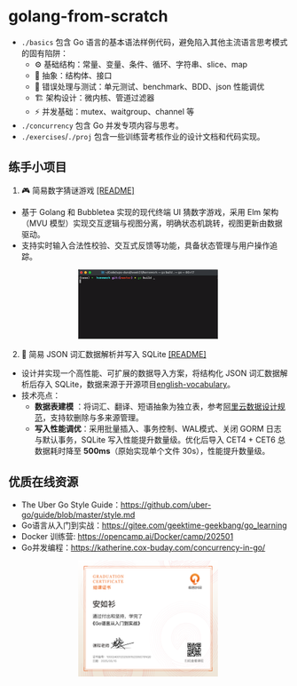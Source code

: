 # golang-from-scratch

- `./basics` 包含 Go 语言的基本语法样例代码，避免陷入其他主流语言思考模式的固有陷阱：
    - ⚙️ 基础结构：常量、变量、条件、循环、字符串、slice、map
    - 🌆 抽象：结构体、接口
    - 🤕 错误处理与测试：单元测试、benchmark、BDD、json 性能调优
    - 🏗️ 架构设计：微内核、管道过滤器
    - ⚡️ 并发基础：mutex、waitgroup、channel 等
- `./concurrency` 包含 Go 并发专项内容与思考。
- `./exercises`/`./proj` 包含一些训练营考核作业的设计文档和代码实现。

## 练手小项目

1. 🎮 简易数字猜谜游戏 [[README]](./proj/numguess/README.md)

- 基于 Golang 和 Bubbletea 实现的现代终端 UI 猜数字游戏，采用 Elm 架构（MVU 模型）实现交互逻辑与视图分离，明确状态机跳转，视图更新由数据驱动。
- 支持实时输入合法性校验、交互式反馈等功能，具备状态管理与用户操作追踪。

<div align="center">
<img src="./proj/numguess/assets/demo.gif" style="width:50%;"/>
</div>

2. 🧩 简易 JSON 词汇数据解析并写入 SQLite [[README]](./proj/fileprocessing/README.md)

- 设计并实现一个高性能、可扩展的数据导入方案，将结构化 JSON 词汇数据解析后存入
  SQLite，数据来源于开源项目[english-vocabulary](https://github.com/KyleBing/english-vocabulary/)。
- 技术亮点：
    - **数据表建模**
      ：将词汇、翻译、短语抽象为独立表，参考[阿里云数据设计规范](https://developer.aliyun.com/article/709387)，支持软删除与多来源管理。
    - **写入性能调优**：采用批量插入、事务控制、WAL模式、关闭 GORM 日志与默认事务，SQLite 写入性能提升数量级。优化后导入
      CET4 + CET6 总数据耗时降至 **500ms**（原始实现单个文件 30s），性能提升数量级。

<!-- 3. 🤖 基于 LLM 的编程考核题生成服务 [[README]](./proj/ai-question-generator/README.md)

- 设计并实现了一个基于 Golang 的编程题生成服务，支持动态生成多种类型的编程题：支持灵活但可控的的参数配置、支持多模型切换（如通义、deepseek）以及清晰的格式输出（JSON）。
- 技术亮点
    - 采用分层架构（接入层、服务层、适配层、数据操作层）提高可维护性与扩展性；实现了通用接口抽象，支持多种第三方服务接入，增强了代码复用性。
    - 通过迭代优化提示词，并针对提示词注入问题（如下图）做输入校验，缓解了大语言模型返回内容不可控问题。

<div align="center">
<img src="./proj/ai-question-generator/doc/img.png" style="width:50%;"/>
</div> -->

## 优质在线资源

- The Uber Go Style Guide：https://github.com/uber-go/guide/blob/master/style.md
- Go语言从入门到实战：https://gitee.com/geektime-geekbang/go_learning
- Docker 训练营: https://opencamp.ai/Docker/camp/202501
- Go并发编程：https://katherine.cox-buday.com/concurrency-in-go/

<div align="center">
<img src="./docs/assets/imgs/Go语言从入门到实战结课证书.png" style="width:50%;"/>
</div>